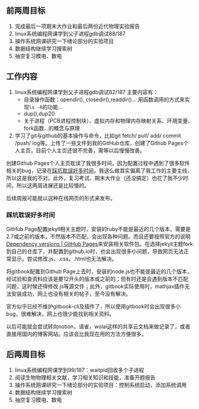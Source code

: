 ## 前两周目标

1. 完成最后一项期末大作业和最后两份近代物理实验报告
2. linux系统编程网课学到父子进程gdb调试88/187
3. 操作系统网课研究一下绪论部分的实验项目
4. 数据结构继续学习搜索树
5. 抽空复习模电、数电



## 工作内容

1. linux系统编程网课学到父子进程gdb调试82/187
   主要内容有：
   - 目录操作函数：opendir(), closedir(),readdir()... 用函数调用的方式来实现`ls -R`的功能...
   - dup(),dup2()
   - 关于进程（PCB进程控制块）、虚拟内存和物理内存映射关系、环境变量、fork函数...的概念与原理
2. 学习了git与github的基本操作与命令，比如git fetch/ pull/ add/ commit /push/ log等。上传了一些文件到我的GitHub仓库，创建了Github Pages个人主页，目前个人主页还很不完善，需等以后慢慢改善。

创建Github Pages个人主页耽误了我很多时间，因为配置过程中遇到了很多软件相关的bug，记录在[踩坑耽误好多时间](#踩坑耽误好多时间)，我这么做其实偏离了我工作的主要主线，所以这是我的不对。此外，复习考试、期末大作业（还没搞定）也花了我不少时间，所以这两周进展还是比较慢的。

后续周报可能就以这种在线网页的形式来发布。

### 踩坑耽误好多时间

GitHub Page配置jekyll相关主题时，安装的ruby不能是最近的几个版本，需要是2.7或之前的版本，不然版本不匹配，会出现各种问题。而且还要按照官方的说明[Dependency versions | GitHub Pages](https://pages.github.com/versions/)来安装相关软件包。在选择jekyll主题fork到自己的仓库下，并配置到github.io时，也会出现很多小问题，导致网页无法正常显示，尝试修改.js，.css，.html也无法解决。

将gitbook配置到Github Page上去时，安装的node.js也不能是最近的几个版本，经试验和查资料应该是要12开头的版本或之前的；但有时还是会遇到版本不匹配问题，这时候还得修改.js等源文件；此外，gitbook实际使用时，mathjax插件无法安装成功，网上也没有相关的帖子，至今没有解决。

官方似乎已经不维护gitbook-cli及插件了，所以使用gitbook时会出现很多小bug，很难解决，网上也很少能找到相关资料。

以后可能就会尝试转向notion，语雀，wolai这样的共享云文档来做记录了，或者直接用国内的博客网站。应该会比我现在用的方法方便很多。



## 后两周目标

1. linux系统编程网课学到99/187：waitpid回收多个子进程
2. 阅读生物物理相关文献，学习相关知识和技能，准备开题报告
3. 操作系统网课研究一下绪论部分的实验项目：控制系统启动，添加系统调用
4. 数据结构继续学习搜索树
5. 抽空复习模电、数电